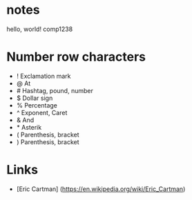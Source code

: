 # notes
hello, world!
comp1238

# Number row characters
* ! Exclamation mark
* @ At
* \# Hashtag, pound, number
* $ Dollar sign
* % Percentage
* ^ Exponent, Caret
* & And
* \* Asterik
* ( Parenthesis, bracket
* ) Parenthesis, bracket

# Links
* [Eric Cartman] (https://en.wikipedia.org/wiki/Eric_Cartman)

